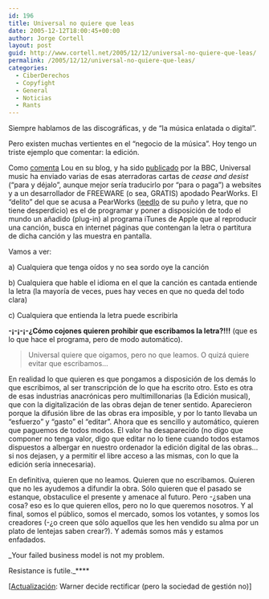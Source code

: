 ```yaml
---
id: 196
title: Universal no quiere que leas
date: 2005-12-12T18:00:45+00:00
author: Jorge Cortell
layout: post
guid: http://www.cortell.net/2005/12/12/universal-no-quiere-que-leas/
permalink: /2005/12/12/universal-no-quiere-que-leas/
categories:
  - CiberDerechos
  - Copyfight
  - General
  - Noticias
  - Rants
---
```

Siempre hablamos de las discográficas, y de &#8220;la música enlatada o digital&#8221;.

Pero existen muchas vertientes en el &#8220;negocio de la música&#8221;. Hoy tengo un triste ejemplo que comentar: la edición.

Como [comenta](http://loucypher.bitacoras.com/archivos/2005/12/12/mpagas-o-te-vas-a-enterar) Lou en su blog, y ha sido [publicado](http://news.bbc.co.uk/2/hi/entertainment/4508158.stm) por la BBC, Universal music ha enviado varias de esas aterradoras cartas de _cease and desist_ (&#8220;para y déjalo&#8221;, aunque mejor serí­a traducirlo por &#8220;para o paga&#8221;) a websites y a un desarrollador de FREEWARE (o sea, GRATIS) apodado PearWorks. El &#8220;delito&#8221; del que se acusa a PearWorks ([leedlo](http://www.pearworks.com/pages/pearLyrics.html) de su puño y letra, que no tiene desperdicio) es el de programar y poner a disposición de todo el mundo un añadido (plug-in) al programa iTunes de Apple que al reproducir una canción, busca en internet páginas que contengan la letra o partitura de dicha canción y las muestra en pantalla.

Vamos a ver:

a) Cualquiera que tenga oí­dos y no sea sordo oye la canción
  
b) Cualquiera que hable el idioma en el que la canción es cantada entiende la letra (la mayorí­a de veces, pues hay veces en que no queda del todo clara)
  
c) Cualquiera que entienda la letra puede escribirla

**-¡-¡-¡-¿Cómo cojones quieren prohibir que escribamos la letra?!!!** (que es lo que hace el programa, pero de modo automático).

> Universal quiere que oigamos, pero no que leamos. O quizá quiere evitar que escribamos&#8230;

En realidad lo que quieren es que pongamos a disposición de los demás lo que escribimos, al ser transcripción de lo que ha escrito otro. Esto es otra de esas industrias anacrónicas pero multimillonarias (la Edición musical), que con la digitalización de las obras dejan de tener sentido. Aparecieron porque la difusión libre de las obras era imposible, y por lo tanto llevaba un &#8220;esfuerzo&#8221; y &#8220;gasto&#8221; el &#8220;editar&#8221;. Ahora que es sencillo y automático, quieren que paguemos de todos modos. El valor ha desaparecido (no digo que componer no tenga valor, digo que editar no lo tiene cuando todos estamos dispuestos a albergar en nuestro ordenador la edición digital de las obras&#8230; si nos dejasen, y a permitir el libre acceso a las mismas, con lo que la edición serí­a innecesaria).

En definitiva, quieren que no leamos. Quieren que no escribamos. Quieren que no les ayudemos a difundir la obra. Sólo quieren que el pasado se estanque, obstaculice el presente y amenace al futuro. Pero -¿saben una cosa? eso es lo que quieren ellos, pero no lo que queremos nosotros. Y al final, somos el público, somos el mercado, somos los votantes, y somos los creadores (-¿o creen que sólo aquellos que les hen vendido su alma por un plato de lentejas saben crear?). Y además somos más y estamos enfadados.

_Your failed business model is not my problem.
  
Resistance is futile._****

[[Actualización](http://www.cortell.net/2005/12/20/actualizacion-warner-es-inteligente-la-sociedad-de-gestion-no/): Warner decide rectificar (pero la sociedad de gestión no)]